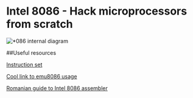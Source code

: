 # Intel 8086 - Hack microprocessors from scratch

![*086 internal diagram](https://i.ytimg.com/vi/GpmX5q6wQpM/hqdefault.jpg)


##Useful resources

[Instruction set](https://faculty.kfupm.edu.sa/COE/shazli/coe205/Help/8086_instruction_set.html#INTO)

[Cool link to emu8086 usage](http://www.uobabylon.edu.iq/eprints/publication_1_26408_35.pdf)

[Romanian guide to Intel 8086 assembler](http://www.itcsolutions.eu/2010/02/04/tutorial-limbaj-de-asamblare-assembler-intel-8086-%E2%80%93-partea-2-%E2%80%93-prima-aplicatie/)


